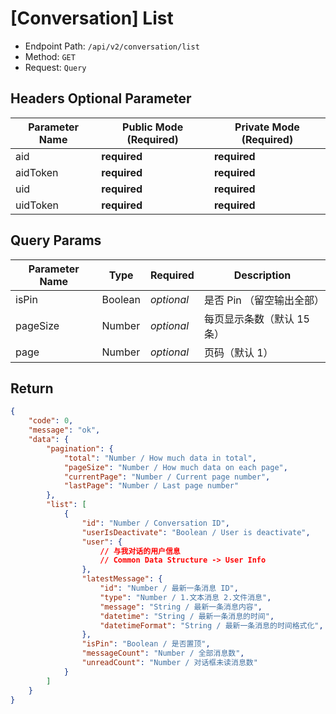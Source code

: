 # [Conversation] List

- Endpoint Path: `/api/v2/conversation/list`
- Method: `GET`
- Request: `Query`

## Headers Optional Parameter

| Parameter Name | Public Mode (Required) | Private Mode (Required) |
| --- | --- | --- |
| aid | **required** | **required** |
| aidToken | **required** | **required** |
| uid | **required** | **required** |
| uidToken | **required** | **required** |

## Query Params

| Parameter Name | Type | Required | Description |
| --- | --- | --- | --- |
| isPin | Boolean | *optional* | 是否 Pin （留空输出全部） |
| pageSize | Number | *optional* | 每页显示条数（默认 15 条） |
| page | Number | *optional* | 页码（默认 1） |

## Return

```json
{
    "code": 0,
    "message": "ok",
    "data": {
        "pagination": {
            "total": "Number / How much data in total",
            "pageSize": "Number / How much data on each page",
            "currentPage": "Number / Current page number",
            "lastPage": "Number / Last page number"
        },
        "list": [
            {
                "id": "Number / Conversation ID",
                "userIsDeactivate": "Boolean / User is deactivate",
                "user": {
                    // 与我对话的用户信息
                    // Common Data Structure -> User Info
                },
                "latestMessage": {
                    "id": "Number / 最新一条消息 ID",
                    "type": "Number / 1.文本消息 2.文件消息",
                    "message": "String / 最新一条消息内容",
                    "datetime": "String / 最新一条消息的时间",
                    "datetimeFormat": "String / 最新一条消息的时间格式化",
                },
                "isPin": "Boolean / 是否置顶",
                "messageCount": "Number / 全部消息数",
                "unreadCount": "Number / 对话框未读消息数"
            }
        ]
    }
}
```
